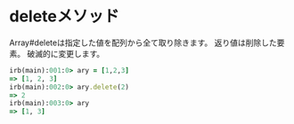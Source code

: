 # deleteメソッド
Array#deleteは指定した値を配列から全て取り除きます。
返り値は削除した要素。
破滅的に変更します。

```rb
irb(main):001:0> ary = [1,2,3]
=> [1, 2, 3]
irb(main):002:0> ary.delete(2)
=> 2
irb(main):003:0> ary
=> [1, 3]
```
